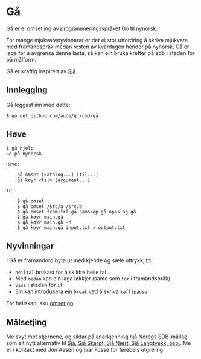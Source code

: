 Gå
==

Gå er ei omsetjing av programmeringsspråket [Go](https://golang.org/) til
nynorsk.

For mange mjukvarenyvinnarar er det ei stor utfordring å skriva mjukvare med
framandspråk medan resten av kvardagen hender på nynorsk. Gå er laga for å
avgrensa denne lasta, så kan ein bruka krefter på edb i staden for på målform.

Gå er kraftig inspirert av [Sjå](https://www.viktigperia.org/wiki/Sj%C3%A5).

Innlegging
----------

Gå leggast inn med dette:

	$ go get github.com/aude/g_/cmd/gå

Høve
----

	$ gå hjelp
	Go på nynorsk.
	
	Høve:
	
		gå omset [katalog...] [fil...]
		gå køyr <fil> [argument...]
	
	Td.:
	
		$ gå omset .
		$ gå omset /src/a /src/b
		$ gå omset framifrå.gå samskap.gå oppslag.gå
		$ gå køyr main.gå
		$ gå køyr main.gå -h
		$ gå køyr main.gå input.txt > output.txt
	

Nyvinningar
-----------

I Gå er framandord byta ut med kjende og sæle uttrykk, td.:

- `heiltal` brukast for å skildre heile tal
- Med `medan` kan ein laga løkkjer (same som `for` i framandspråk)
- `viss` i staden for `if`
- Ein kan introdusera ein `break` ved å skriva `kaffipause`

For heilskap, sku [omset.go](cmd/gå/omset.go).

Målsetjing
----------

Me skyt mot stjernene, og siktar på anerkjenning hjå Noregs EDB-mållag som eit
nytt alternativ til [Sjå, Sjå Skarpt, Sjå Nært, Sjå Langtvekk, osb.](https://www.viktigperia.org/wiki/Nynorsk_programmering).
Me er i kontakt med Jon Aasen og Ivar Fosse for førebels utgreiing.
